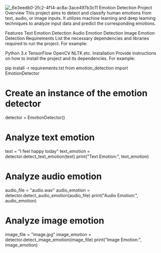 ![_6e3eedb0-2fc2-4f14-ac8a-3ace497b3c11](https://github.com/Siddhiksha123/emotion-detection/assets/93310417/833d2007-3fda-4477-abde-5c2251a17926)
Emotion Detection Project
Overview
This project aims to detect and classify human emotions from text, audio, or image inputs. It utilizes machine learning and deep learning techniques to analyze input data and predict the corresponding emotions.

Features
Text Emotion Detection
Audio Emotion Detection
Image Emotion Detection
Requirements
List the necessary dependencies and libraries required to run the project. For example:

Python 3.x
TensorFlow
OpenCV
NLTK
etc.
Installation
Provide instructions on how to install the project and its dependencies. For example:

pip install -r requirements.txt
from emotion_detection import EmotionDetector

# Create an instance of the emotion detector
detector = EmotionDetector()

# Analyze text emotion
text = "I feel happy today"
text_emotion = detector.detect_text_emotion(text)
print("Text Emotion:", text_emotion)

# Analyze audio emotion
audio_file = "audio.wav"
audio_emotion = detector.detect_audio_emotion(audio_file)
print("Audio Emotion:", audio_emotion)

# Analyze image emotion
image_file = "image.jpg"
image_emotion = detector.detect_image_emotion(image_file)
print("Image Emotion:", image_emotion)

